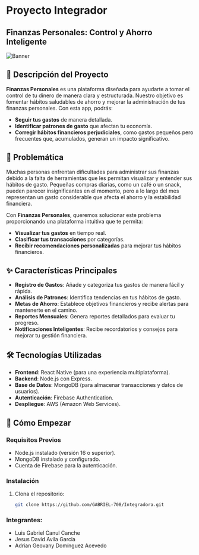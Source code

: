 # Proyecto Integrador
## Finanzas Personales: Control y Ahorro Inteligente

![Banner](http://imgur.com/a/ulOV7Bq) <!-- Puedes agregar un banner o imagen relacionada con tu proyecto -->

## 📌 Descripción del Proyecto

**Finanzas Personales** es una plataforma diseñada para ayudarte a tomar el control de tu dinero de manera clara y estructurada. Nuestro objetivo es fomentar hábitos saludables de ahorro y mejorar la administración de tus finanzas personales. Con esta app, podrás:

- **Seguir tus gastos** de manera detallada.
- **Identificar patrones de gasto** que afectan tu economía.
- **Corregir hábitos financieros perjudiciales**, como gastos pequeños pero frecuentes que, acumulados, generan un impacto significativo.

## 🎯 Problemática

Muchas personas enfrentan dificultades para administrar sus finanzas debido a la falta de herramientas que les permitan visualizar y entender sus hábitos de gasto. Pequeñas compras diarias, como un café o un snack, pueden parecer insignificantes en el momento, pero a lo largo del mes representan un gasto considerable que afecta el ahorro y la estabilidad financiera.

Con **Finanzas Personales**, queremos solucionar este problema proporcionando una plataforma intuitiva que te permita:

- **Visualizar tus gastos** en tiempo real.
- **Clasificar tus transacciones** por categorías.
- **Recibir recomendaciones personalizadas** para mejorar tus hábitos financieros.

## ✨ Características Principales

- **Registro de Gastos**: Añade y categoriza tus gastos de manera fácil y rápida.
- **Análisis de Patrones**: Identifica tendencias en tus hábitos de gasto.
- **Metas de Ahorro**: Establece objetivos financieros y recibe alertas para mantenerte en el camino.
- **Reportes Mensuales**: Genera reportes detallados para evaluar tu progreso.
- **Notificaciones Inteligentes**: Recibe recordatorios y consejos para mejorar tu gestión financiera.

## 🛠️ Tecnologías Utilizadas

- **Frontend**: React Native (para una experiencia multiplataforma).
- **Backend**: Node.js con Express.
- **Base de Datos**: MongoDB (para almacenar transacciones y datos de usuarios).
- **Autenticación**: Firebase Authentication.
- **Despliegue**: AWS (Amazon Web Services).

## 🚀 Cómo Empezar

### Requisitos Previos

- Node.js instalado (versión 16 o superior).
- MongoDB instalado y configurado.
- Cuenta de Firebase para la autenticación.

### Instalación

1. Clona el repositorio:
   ```bash
   git clone https://github.com/GABRIEL-708/Integradora.git
### Integrantes:
- Luis Gabriel Canul Canche 
- Jesus David Avila Garcia
- Adrian Geovany Domínguez Acevedo